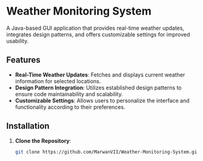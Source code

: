 # Weather Monitoring System

A Java-based GUI application that provides real-time weather updates, integrates design patterns, and offers customizable settings for improved usability.

## Features

- **Real-Time Weather Updates**: Fetches and displays current weather information for selected locations.
- **Design Pattern Integration**: Utilizes established design patterns to ensure code maintainability and scalability.
- **Customizable Settings**: Allows users to personalize the interface and functionality according to their preferences.

## Installation

1. **Clone the Repository**:

   ```bash
   git clone https://github.com/MarwanVII/Weather-Monitoring-System.git
   ```


